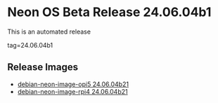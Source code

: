 # Neon OS Beta Release 24.06.04b1
This is an automated release

tag=24.06.04b1

## Release Images
- [debian-neon-image-opi5 24.06.04b21](https://2222.us/app/files/neon_images/core/opi5/dev/debian-neon-image-opi5_2024-06-04_16_48.img.xz)
- [debian-neon-image-rpi4 24.06.04b21](https://2222.us/app/files/neon_images/core/rpi4/dev/debian-neon-image-rpi4_2024-06-04_16_48.img.xz)
